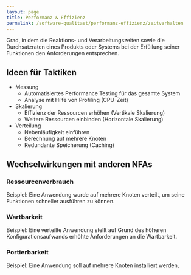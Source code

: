 ```yaml
---
layout: page
title: Performanz & Effizienz
permalink: /software-qualitaet/performanz-effizienz/zeitverhalten
---
```


Grad, in dem die Reaktions- und Verarbeitungszeiten sowie die Durchsatzraten eines Produkts oder Systems bei der Erfüllung seiner Funktionen den Anforderungen entsprechen.

## Ideen für Taktiken

* Messung
  * Automatisiertes Performance Testing für das gesamte System
  * Analyse mit Hilfe von Profiling (CPU-Zeit)
* Skalierung
  * Effizienz der Ressourcen erhöhen (Vertikale Skalierung)
  * Weitere Ressourcen einbinden (Horizontale Skalierung)
* Verteilung
  * Nebenläufigkeit einführen
  * Berechnung auf mehrere Knoten
  * Redundante Speicherung (Caching)


## Wechselwirkungen mit anderen NFAs

### Ressourcenverbrauch

Beispiel:
Eine Anwendung wurde auf mehrere Knoten verteilt, um seine Funktionen schneller ausführen zu können.


### Wartbarkeit

Beispiel:
Eine verteilte Anwendung stellt auf Grund des höheren Konfigurationsaufwands erhöhte Anforderungen an die Wartbarkeit.


### Portierbarkeit

Beispiel:
Eine Anwendung soll auf mehrere Knoten installiert werden,
